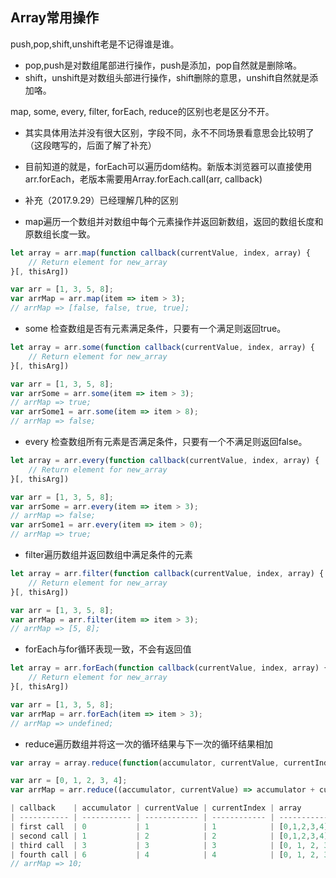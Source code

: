 ## Array常用操作
push,pop,shift,unshift老是不记得谁是谁。
* pop,push是对数组尾部进行操作，push是添加，pop自然就是删除咯。
* shift，unshift是对数组头部进行操作，shift删除的意思，unshift自然就是添加咯。

map, some, every, filter, forEach, reduce的区别也老是区分不开。
* 其实具体用法并没有很大区别，字段不同，永不不同场景看意思会比较明了（这段瞎写的，后面了解了补充）
* 目前知道的就是，forEach可以遍历dom结构。新版本浏览器可以直接使用arr.forEach，老版本需要用Array.forEach.call(arr, callback)
* 补充（2017.9.29）已经理解几种的区别

* map遍历一个数组并对数组中每个元素操作并返回新数组，返回的数组长度和原数组长度一致。
```js
let array = arr.map(function callback(currentValue, index, array) { 
    // Return element for new_array 
}[, thisArg])

var arr = [1, 3, 5, 8];
var arrMap = arr.map(item => item > 3);
// arrMap => [false, false, true, true];
```

* some 检查数组是否有元素满足条件，只要有一个满足则返回true。
```js
let array = arr.some(function callback(currentValue, index, array) { 
    // Return element for new_array 
}[, thisArg])

var arr = [1, 3, 5, 8];
var arrSome = arr.some(item => item > 3);
// arrMap => true;
var arrSome1 = arr.some(item => item > 8);
// arrMap => false;
```

* every 检查数组所有元素是否满足条件，只要有一个不满足则返回false。
```js
let array = arr.every(function callback(currentValue, index, array) { 
    // Return element for new_array 
}[, thisArg])

var arr = [1, 3, 5, 8];
var arrSome = arr.every(item => item > 3);
// arrMap => false;
var arrSome1 = arr.every(item => item > 0);
// arrMap => true;
```

* filter遍历数组并返回数组中满足条件的元素
```js
let array = arr.filter(function callback(currentValue, index, array) { 
    // Return element for new_array 
}[, thisArg])

var arr = [1, 3, 5, 8];
var arrMap = arr.filter(item => item > 3);
// arrMap => [5, 8];
```

* forEach与for循环表现一致，不会有返回值
```js
let array = arr.forEach(function callback(currentValue, index, array) { 
    // Return element for new_array 
}[, thisArg])

var arr = [1, 3, 5, 8];
var arrMap = arr.forEach(item => item > 3);
// arrMap => undefined;
```

* reduce遍历数组并将这一次的循环结果与下一次的循环结果相加
```js
var array = array.reduce(function(accumulator, currentValue, currentIndex, array), initialValue);

var arr = [0, 1, 2, 3, 4];
var arrMap = arr.reduce((accumulator, currentValue) => accumulator + currentValue);

| callback    | accumulator | currentValue | currentIndex | array           | return value |
| ----------- | ----------- | ------------ | ------------ | --------------- | ------------ |
| first call  | 0           | 1            | 1            | [0,1,2,3,4]     | 1            |
| second call | 1           | 2            | 2            | [0,1,2,3,4]     | 3            |
| third call  | 3           | 3            | 3            | [0, 1, 2, 3, 4] | 6            |
| fourth call | 6           | 4            | 4            | [0, 1, 2, 3, 4] | 10           |
// arrMap => 10;
```